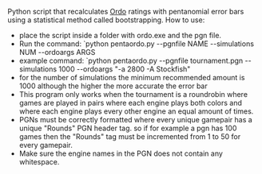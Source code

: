 Python script that recalculates [Ordo](https://github.com/michiguel/Ordo) ratings with pentanomial error bars using a statistical method called bootstrapping.
How to use:
- place the script inside a folder with ordo.exe and the pgn file.
- Run the command: `python pentaordo.py --pgnfile NAME --simulations NUM --ordoargs ARGS
- example command: `python pentaordo.py --pgnfile tournament.pgn --simulations 1000 --ordoargs "-a 2800 -A Stockfish"
- for the number of simulations the minimum recommended amount is 1000 although the higher the more accurate the error bar
- This program only works when the tournament is a roundrobin where games are played in pairs where each engine plays both colors and where each engine plays every other engine an equal amount of times.
- PGNs must be correctly formatted where every unique gamepair has a unique "Rounds" PGN header tag. so if for example a pgn has 100 games then the "Rounds" tag must be incremented from 1 to 50 for every gamepair.
- Make sure the engine names in the PGN does not contain any whitespace.
